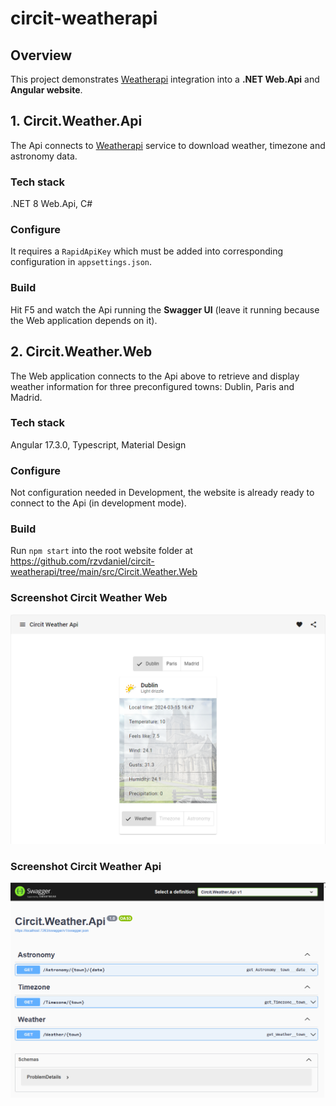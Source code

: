 # circit-weatherapi

## Overview

This project demonstrates [Weatherapi](https://www.weatherapi.com/) integration into a **.NET Web.Api** and **Angular website**.

## 1. Circit.Weather.Api
The Api connects to [Weatherapi](https://www.weatherapi.com/) service to download weather, timezone and astronomy data. 

### Tech stack
.NET 8 Web.Api, C#

### Configure
It requires a ``RapidApiKey`` which must be added into corresponding configuration in ``appsettings.json``.

### Build
Hit F5 and watch the Api running the **Swagger UI** (leave it running because the Web application depends on it).

## 2. Circit.Weather.Web

The Web application connects to the Api above to retrieve and display weather information for three preconfigured towns: Dublin, Paris and Madrid.

### Tech stack
Angular 17.3.0, Typescript, Material Design

### Configure
Not configuration needed in Development, the website is already ready to connect to the Api (in development mode).

### Build
Run ``npm start`` into the root website folder at https://github.com/rzvdaniel/circit-weatherapi/tree/main/src/Circit.Weather.Web

### Screenshot Circit Weather Web

![Screenshot 01](resources/Screenshot-2024-03-15-141627.png?raw=true "Weather Web")

### Screenshot Circit Weather Api
![Screenshot 01](resources/Screenshot-2024-03-15-174204.png?raw=true "Weather Api")
